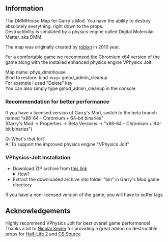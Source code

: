 ## Information

The DMMHouse Map for Garry's Mod. You have the ability to destroy absolutely everything, right down to the props.  
Destructibility is simulated by a physics engine called Digital Molecular Matter, aka DMM.

The map was originally created by [robixn](https://www.youtube.com/watch?v=n-azqcnHBQM) in 2010 year.

For a comfortable game we recommend the Chromium x64 version of the game along with the installed enhanced physics engine VPhysics Jolt.

Map name: phys_dmmhouse  
Bind to restore: bind `<key>` gmod_admin_cleanup  
For example i used "Delete" key  
You can also simply type gmod_admin_cleanup in the console

### Recommendation for better performance

If you have a licensed version of Garry's Mod, switch to the beta branch named "x86-64 - Chromium + 64-bit binaries"  
(Garry's Mod -> Properties -> Beta Versions -> "x86-64 - Chromium + 64-bit binaries")

Q: What's that for?  
A: To support the improved physics engine "VPhysics Jolt"

### VPhysics-Jolt Installation

+ Download ZIP archive from [this link](https://git.froggi.es/joshua/vphysics_jolt_gmod_builds) <details> <summary> How? </summary> ![How?](https://github.com/boxden/The-Lobby/assets/30258996/c551dc6e-2358-4fce-9295-9c78f7e852e6) </details>
+ Extract the downloaded archive into folder "bin" in Garry's Mod game directory

If you have a non-licensed version of the game, you will have to suffer lags

## Acknowledgements

Highly recommend VPhysics Jolt for best overall game performance!  
Thanks a lot to [Nicolai Seven](https://steamcommunity.com/id/nicolai_seven) for providing a great addon on destructible props for [Half-Life 2](https://steamcommunity.com/sharedfiles/filedetails/?id=767948098) and [CS:Source](https://steamcommunity.com/sharedfiles/filedetails/?id=2701419409)